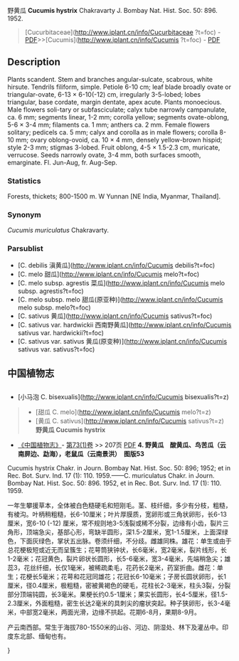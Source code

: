 野黄瓜 **Cucumis hystrix** Chakravarty J. Bombay Nat. Hist. Soc. 50: 896. 1952.

> [Cucurbitaceae](http://www.iplant.cn/info/Cucurbitaceae ?t=foc) - [PDF](http://iplant.cn/foc/pdf/Cucurbitaceae.pdf)>>[Cucumis](http://www.iplant.cn/info/Cucumis ?t=foc) - [PDF](http://www.iplant.cn/foc/pdf/Cucumis.pdf)

## Description

Plants scandent. Stem and branches angular-sulcate, scabrous, white hirsute. Tendrils filiform, simple. Petiole 6-10 cm; leaf blade broadly ovate or triangular-ovate, 6-13 × 6-10(-12) cm, irregularly 3-5-lobed; lobes triangular, base cordate, margin dentate, apex acute. Plants monoecious. Male flowers soli-tary or subfasciculate; calyx tube narrowly campanulate, ca. 6 mm; segments linear, 1-2 mm; corolla yellow; segments ovate-oblong, 5-6 × 3-4 mm; filaments ca. 1 mm; anthers ca. 2 mm. Female flowers solitary; pedicels ca. 5 mm; calyx and corolla as in male flowers; corolla 8-10 mm; ovary oblong-ovoid, ca. 10 × 4 mm, densely yellow-brown hispid; style 2-3 mm; stigmas 3-lobed. Fruit oblong, 4-5 × 1.5-2.3 cm, muricate, verrucose. Seeds narrowly ovate, 3-4 mm, both surfaces smooth, emarginate. Fl. Jun-Aug, fr. Aug-Sep.

### Statistics
Forests, thickets; 800-1500 m. W Yunnan [NE India, Myanmar, Thailand].

### Synonym
*Cucumis muriculatus* Chakravarty.

### Parsublist

* [C.  debilis  滇黄瓜](http://www.iplant.cn/info/Cucumis debilis?t=foc)
* [C.  melo  甜瓜](http://www.iplant.cn/info/Cucumis melo?t=foc)
* [C.  melo subsp. agrestis  菜瓜](http://www.iplant.cn/info/Cucumis melo subsp. agrestis?t=foc)
* [C.  melo subsp. melo  甜瓜(原亚种)](http://www.iplant.cn/info/Cucumis melo subsp. melo?t=foc)
* [C.  sativus  黄瓜](http://www.iplant.cn/info/Cucumis sativus?t=foc)
* [C.  sativus var. hardwickii  西南野黄瓜](http://www.iplant.cn/info/Cucumis sativus var. hardwickii?t=foc)
* [C.  sativus var. sativus  黄瓜(原变种)](http://www.iplant.cn/info/Cucumis sativus var. sativus?t=foc)

## 中国植物志
## 
* [小马泡  C.  bisexualis](http://www.iplant.cn/info/Cucumis bisexualis?t=z)
> * [甜瓜  C.  melo](http://www.iplant.cn/info/Cucumis melo?t=z)
> * [黄瓜  C.  sativus](http://www.iplant.cn/info/Cucumis sativus?t=z)
**野黄瓜 Cucumis hystrix**

* [《中国植物志》](http://www.iplant.cn/frps)- [第73(1)卷](http://www.iplant.cn/frps/vol/73(1)) >> 207页 [PDF](http://www.iplant.cn/frps/pdf/73(1)/207a.PDF)
**4. 野黄瓜　酸黄瓜、鸟苦瓜（云南屏边、勐海），老鼠瓜（云南景洪）　图版53**

Cucumis hystrix Chakr. in Journ. Bombay Nat. Hist. Soc. 50: 896; 1952; et in Rec. Bot. Surv. Ind. 17 (1): 110. 1959.——C. muriculatus Chakr. in Journ. Bombay Nat. Hist. Soc. 50: 896. 1952, et in Rec. Bot. Surv. Ind. 17 (1): 110. 1959.

一年生攀援草本，全体被白色糙硬毛和短刚毛。茎、枝纤细，多少有分枝，粗糙，有棱沟。叶柄稍粗糙，长6-10厘米；叶片厚膜质，宽卵形或三角状卵形，长6-13厘米，宽6-10 (-12) 厘米，常不规则地3-5浅裂或稀不分裂，边缘有小齿，裂片三角形，顶端急尖，基部心形，弯缺半圆形，深1.5-2厘米，宽1-1.5厘米，上面深绿色，下面灰绿色，掌状五出脉。卷须纤细，不分歧。雌雄同株。雄花：单生或由于总花梗极短或近无而呈簇生；花萼筒狭钟状，长6毫米，宽2毫米，裂片线形，长1-2毫米；花冠黄色，裂片卵状长圆形，长5-6毫米，宽3-4毫米，先端稍急尖；雄蕊3，花丝纤细，长仅1毫米，被稀疏柔毛，花药长2毫米，药室折曲。雌花：单生；花梗长5毫米；花萼和花冠同雄花；花冠长6-10毫米；子房长圆状卵形，长1厘米，径0.4厘米，极粗糙，密被黄褐色的硬毛，花柱长2-3毫米，柱头3裂，分裂部分顶端钝圆，长3毫米。果梗长约0.5-1厘米；果实长圆形，长4-5厘米，径1.5-2.3厘米，外面粗糙，密生长达2毫米的具刺尖的瘤状突起。种子狭卵形，长3-4毫米，中部宽2毫米，两面光滑，边缘不拱起。花期6-8月，果期8-9月。

产云南西部。常生于海拔780-1550米的山谷、河边、阴湿处、林下及灌丛中。印度东北部、缅甸也有。

}